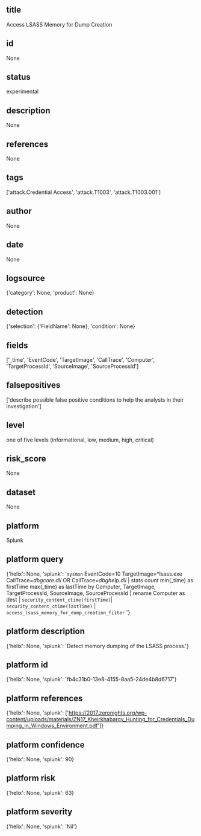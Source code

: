 ## title

Access LSASS Memory for Dump Creation

## id

None

## status

experimental

## description

None

## references

None

## tags

['attack.Credential Access', 'attack.T1003', 'attack.T1003.001']

## author

None

## date

None

## logsource

{'category': None, 'product': None}

## detection

{'selection': {'FieldName': None}, 'condition': None}

## fields

['_time', 'EventCode', 'TargetImage', 'CallTrace', 'Computer', 'TargetProcessId', 'SourceImage', 'SourceProcessId']

## falsepositives

['describe possible false positive conditions to help the analysts in their investigation']

## level

one of five levels (informational, low, medium, high, critical)

## risk_score

None

## dataset

None

## platform

Splunk

## platform query

{'helix': None, 'splunk': '`sysmon` EventCode=10 TargetImage=*lsass.exe CallTrace=*dbgcore.dll* OR CallTrace=*dbghelp.dll* | stats count min(_time) as firstTime max(_time) as lastTime by Computer, TargetImage, TargetProcessId, SourceImage, SourceProcessId | rename Computer as dest | `security_content_ctime(firstTime)`| `security_content_ctime(lastTime)` | `access_lsass_memory_for_dump_creation_filter` '}

## platform description

{'helix': None, 'splunk': 'Detect memory dumping of the LSASS process.'}

## platform id

{'helix': None, 'splunk': 'fb4c31b0-13e8-4155-8aa5-24de4b8d6717'}

## platform references

{'helix': None, 'splunk': ['https://2017.zeronights.org/wp-content/uploads/materials/ZN17_Kheirkhabarov_Hunting_for_Credentials_Dumping_in_Windows_Environment.pdf']}

## platform confidence

{'helix': None, 'splunk': 90}

## platform risk

{'helix': None, 'splunk': 63}

## platform severity

{'helix': None, 'splunk': 'Nil'}

